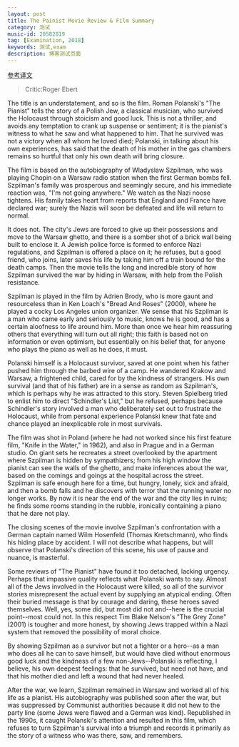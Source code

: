```yaml
---
layout: post
title: The Painist Movie Review & Film Summary
category: 测试
music-id: 28582819
tag: [Examination, 2018]
keywords: 测试,exam
description: 博客测试页面
---
```


[参考译文](https://ds19991999.github.io/2018/06/16/the-Pinist-movie-review-zh.html)

> Critic:Roger Ebert

The title is an understatement, and so is the film. Roman Polanski's "The Pianist" tells the story of a Polish Jew, a classical musician, who survived the Holocaust through stoicism and good luck. This is not a thriller, and avoids any temptation to crank up suspense or sentiment; it is the pianist's witness to what he saw and what happened to him. That he survived was not a victory when all whom he loved died; Polanski, in talking about his own experiences, has said that the death of his mother in the gas chambers remains so hurtful that only his own death will bring closure.

The film is based on the autobiography of Wladyslaw Szpilman, who was playing Chopin on a Warsaw radio station when the first German bombs fell. Szpilman's family was prosperous and seemingly secure, and his immediate reaction was, "I'm not going anywhere." We watch as the Nazi noose tightens. His family takes heart from reports that England and France have declared war; surely the Nazis will soon be defeated and life will return to normal.

It does not. The city's Jews are forced to give up their possessions and move to the Warsaw ghetto, and there is a somber shot of a brick wall being built to enclose it. A Jewish police force is formed to enforce Nazi regulations, and Szpilman is offered a place on it; he refuses, but a good friend, who joins, later saves his life by taking him off a train bound for the death camps. Then the movie tells the long and incredible story of how Szpilman survived the war by hiding in Warsaw, with help from the Polish resistance.

Szpilman is played in the film by Adrien Brody, who is more gaunt and resourceless than in Ken Loach's "Bread And Roses" (2000), where he played a cocky Los Angeles union organizer. We sense that his Szpilman is a man who came early and seriously to music, knows he is good, and has a certain aloofness to life around him. More than once we hear him reassuring others that everything will turn out all right; this faith is based not on information or even optimism, but essentially on his belief that, for anyone who plays the piano as well as he does, it must.

Polanski himself is a Holocaust survivor, saved at one point when his father pushed him through the barbed wire of a camp. He wandered Krakow and Warsaw, a frightened child, cared for by the kindness of strangers. His own survival (and that of his father) are in a sense as random as Szpilman's, which is perhaps why he was attracted to this story. Steven Spielberg tried to enlist him to direct "Schindler's List," but he refused, perhaps because Schindler's story involved a man who deliberately set out to frustrate the Holocaust, while from personal experience Polanski knew that fate and chance played an inexplicable role in most survivals.

The film was shot in Poland (where he had not worked since his first feature film, "Knife in the Water," in 1962), and also in Prague and in a German studio. On giant sets he recreates a street overlooked by the apartment where Szpilman is hidden by sympathizers; from his high window the pianist can see the walls of the ghetto, and make inferences about the war, based on the comings and goings at the hospital across the street. Szpilman is safe enough here for a time, but hungry, lonely, sick and afraid, and then a bomb falls and he discovers with terror that the running water no longer works. By now it is near the end of the war and the city lies in ruins; he finds some rooms standing in the rubble, ironically containing a piano that he dare not play.

The closing scenes of the movie involve Szpilman's confrontation with a German captain named Wilm Hosenfeld (Thomas Kretschmann), who finds his hiding place by accident. I will not describe what happens, but will observe that Polanski's direction of this scene, his use of pause and nuance, is masterful.

Some reviews of "The Pianist" have found it too detached, lacking urgency. Perhaps that impassive quality reflects what Polanski wants to say. Almost all of the Jews involved in the Holocaust were killed, so all of the survivor stories misrepresent the actual event by supplying an atypical ending. Often their buried message is that by courage and daring, these heroes saved themselves. Well, yes, some did, but most did not and--here is the crucial point--most could not. In this respect Tim Blake Nelson's "The Grey Zone" (2001) is tougher and more honest, by showing Jews trapped within a Nazi system that removed the possibility of moral choice.

By showing Szpilman as a survivor but not a fighter or a hero--as a man who does all he can to save himself, but would have died without enormous good luck and the kindness of a few non-Jews--Polanski is reflecting, I believe, his own deepest feelings: that he survived, but need not have, and that his mother died and left a wound that had never healed.

After the war, we learn, Szpilman remained in Warsaw and worked all of his life as a pianist. His autobiography was published soon after the war, but was suppressed by Communist authorities because it did not hew to the party line (some Jews were flawed and a German was kind). Republished in the 1990s, it caught Polanski's attention and resulted in this film, which refuses to turn Szpilman's survival into a triumph and records it primarily as the story of a witness who was there, saw, and remembers.
